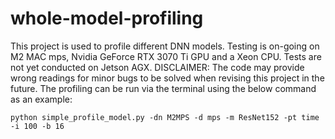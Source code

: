 # whole-model-profiling
 This project is used to profile different DNN models. Testing is on-going on M2 MAC mps, Nvidia GeForce RTX 3070 Ti GPU and a Xeon CPU. Tests are not yet conducted on Jetson AGX.
DISCLAIMER: The code may provide wrong readings for minor bugs to be solved when revising this project in the future.
The profiling can be run via the terminal using the below command as an example:

```python simple_profile_model.py -dn M2MPS -d mps -m ResNet152 -pt time -i 100 -b 16```
